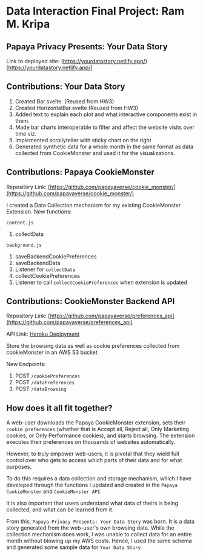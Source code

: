 # Data Interaction Final Project: Ram M. Kripa

## Papaya Privacy Presents: Your Data Story

Link to deployed site: (https://yourdatastory.netlify.app/)[https://yourdatastory.netlify.app/]

## Contributions: Your Data Story

1. Created Bar.svelte. (Reused from HW3)
2. Created HorizontalBar.svelte (Reused from HW3)
3. Added text to explain each plot and what interactive components exist in them.
4. Made bar charts interoperable to filter and affect the website visits over time viz.
5. Implemented scrollyteller with sticky chart on the right
6. Generated synthetic data for a whole month in the same format as data collected from CookieMonster and used it for the visualizations.

## Contributions: Papaya CookieMonster

Repository Link: [https://github.com/papayaverse/cookie_monster/](https://github.com/papayaverse/cookie_monster/)

I created a Data Collection mechanism for my existing CookieMonster Extension.
New functions:

`content.js`

1. collectData

`background.js`

1. saveBackendCookiePreferences
2. saveBackendData
3. Listener for `collectData`
4. collectCookiePreferences
5. Listener to call `collectCookiePreferences` when extension is updated

## Contributions: CookieMonster Backend API

Repository Link: [https://github.com/papayaverse/preferences_api](https://github.com/papayaverse/preferences_api)

API Link: [Heroku Deployment](https://cookie-monster-preferences-api-499c0307911c.herokuapp.com/docs)

Store the browsing data as well as cookie preferences collected from cookieMonster in an AWS S3 bucket

New Endpoints:

1. POST `/cookiePreferences`
2. POST `/dataPreferences`
3. POST `/dataBrowsing`


## How does it all fit together?

A web-user downloads the Papaya CookieMonster extension, sets their `cookie preferences` (whether that is Accept all, Reject all, Only Marketing cookies, or Only Performance cookies), and starts browsing. The extension executes their preferences on thousands of websites automatically.

However, to truly empower web-users, it is pivotal that they wield full control over who gets to access which parts of their data and for what purposes.

To do this requires a data collection and storage mechanism, which I have developed through the functions I updated and created in the `Papaya CookieMonster` and `CookieMonster API`.

It is also important that users understand what data of theirs is being collected, and what can be learned from it.

From this, `Papaya Privacy Presents: Your Data Story` was born. It is a data story generated from the web-user's own browsing data. While the collection mechanism does work, I was unable to collect data for an entire month without blowing up my AWS costs. Hence, I used the same schema and generated some sample data for `Your Data Story.`




